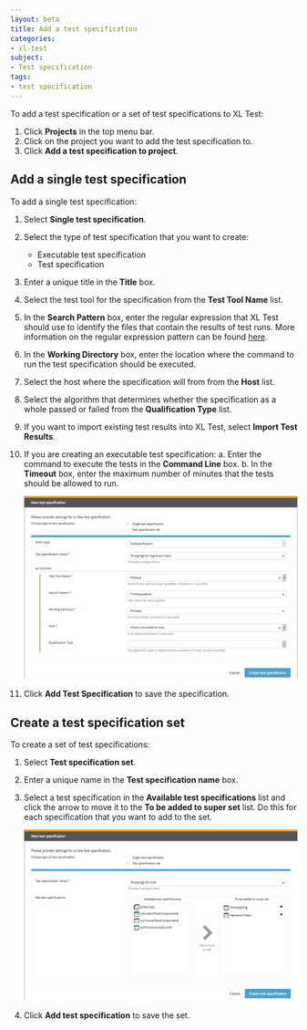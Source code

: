 ```yaml
---
layout: beta
title: Add a test specification
categories:
- xl-test
subject:
- Test specification
tags:
- test specification
---
```


To add a test specification or a set of test specifications to XL Test:

1. Click **Projects** in the top menu bar.
2. Click on the project you want to add the test specification to.
1. Click **Add a test specification to project**. 

## Add a single test specification

To add a single test specification:

1. Select **Single test specification**.
1. Select the type of test specification that you want to create:
    * Executable test specification
    * Test specification
1. Enter a unique title in the **Title** box.
2. Select the test tool for the specification from the **Test Tool Name** list.
1. In the **Search Pattern** box, enter the regular expression that XL Test should use to identify the files that contain the results of test runs. More information on the regular expression pattern can be found [here](/xl-test/concept/xl-test-file-selection-patterns.html).
1. In the **Working Directory** box, enter the location where the command to run the test specification should be executed.
1. Select the host where the specification will from from the **Host** list.
1. Select the algorithm that determines whether the specification as a whole passed or failed from the **Qualification Type** list.
1. If you want to import existing test results into XL Test, select **Import Test Results**.
1. If you are creating an executable test specification:
    a. Enter the command to execute the tests in the **Command Line** box.
    b. In the **Timeout** box, enter the maximum number of minutes that the tests should be allowed to run.

    ![New test specification](images/create-a-test-specification.png)

1. Click **Add Test Specification** to save the specification.

## Create a test specification set

To create a set of test specifications:

1. Select **Test specification set**.
1. Enter a unique name in the **Test specification name** box.
1. Select a test specification in the **Available test specifications** list and click the arrow to move it to the **To be added to super set** list. Do this for each specification that you want to add to the set.

    ![New test specification set](images/create-a-test-specification-set.png)

1. Click **Add test specification** to save the set.
